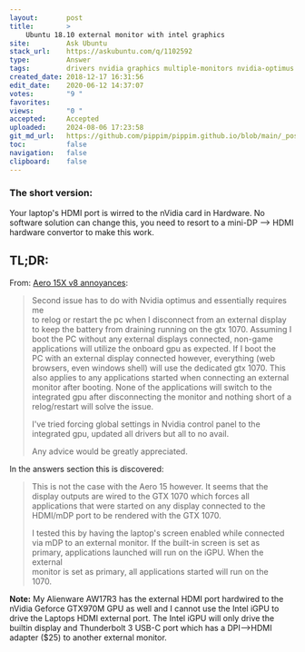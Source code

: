 ```yaml
---
layout:       post
title:        >
    Ubuntu 18.10 external monitor with intel graphics
site:         Ask Ubuntu
stack_url:    https://askubuntu.com/q/1102592
type:         Answer
tags:         drivers nvidia graphics multiple-monitors nvidia-optimus
created_date: 2018-12-17 16:31:56
edit_date:    2020-06-12 14:37:07
votes:        "9 "
favorites:    
views:        "0 "
accepted:     Accepted
uploaded:     2024-08-06 17:23:58
git_md_url:   https://github.com/pippim/pippim.github.io/blob/main/_posts/2018/2018-12-17-Ubuntu-18.10-external-monitor-with-intel-graphics.md
toc:          false
navigation:   false
clipboard:    false
---
```


### The short version:

Your laptop's HDMI port is wirred to the nVidia card in Hardware.  No software solution can change this, you need to resort to a mini-DP --> HDMI hardware convertor to make this work.


## TL;DR:
From: [Aero 15X v8 annoyances][1]:

> Second issue has to do with Nvidia optimus and essentially requires me  
> to relog or restart the pc when I disconnect from an external display  
> to keep the battery from draining running on the gtx 1070. Assuming I  
> boot the PC without any external displays connected, non-game  
> applications will utilize the onboard gpu as expected. If I boot the  
> PC with an external display connected however, everything (web  
> browsers, even windows shell) will use the dedicated gtx 1070. This  
> also applies to any applications started when connecting an external  
> monitor after booting. None of the applications will switch to the  
> integrated gpu after disconnecting the monitor and nothing short of a  
> relog/restart will solve the issue.  
>   
> I've tried forcing global settings in Nvidia control panel to the  
> integrated gpu, updated all drivers but all to no avail.  
>   
> Any advice would be greatly appreciated.  

In the answers section this is discovered:

> This is not the case with the Aero 15 however. It seems that the  
> display outputs are wired to the GTX 1070 which forces all  
> applications that were started on any display connected to the  
> HDMI/mDP port to be rendered with the GTX 1070.  
>   
> I tested this by having the laptop's screen enabled while connected  
> via mDP to an external monitor. If the built-in screen is set as  
> primary, applications launched will run on the iGPU. When the external  
> monitor is set as primary, all applications started will run on the  
> 1070.  

**Note:** My Alienware AW17R3 has the external HDMI port hardwired to the nVidia Geforce GTX970M GPU as well and I cannot use the Intel iGPU to drive the Laptops HDMI external port. The Intel iGPU will only drive the builtin display and Thunderbolt 3 USB-C port which has a DPI-->HDMI adapter ($25) to another external monitor.

  [1]: https://www.reddit.com/r/gigabytegaming/comments/90jze6/aero_15x_v8_annoyances/
